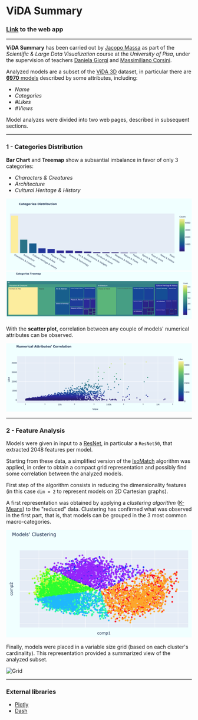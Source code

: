 # ViDA Summary

### [Link](https://vidasummary.herokuapp.com) to the web app

<hr>

**ViDA Summary** has been carried out by 
[Jacopo Massa](https://jacopomassa.netlify.app) 
as part of the _Scientific & Large Data Visualization_ 
course at the _University of Pisa_, under the supervision of teachers
[Daniela Giorgi](http://vcg.isti.cnr.it/~giorgi/) and
[Massimiliano Corsini](http://vcg.isti.cnr.it/~corsini/).

Analyzed models are a subset of the
[ViDA 3D](http://vcg.isti.cnr.it/Publications/2020/AFBCPCG20/) dataset, 
in particular there are [**6970** models](https://www.dropbox.com/sh/bazjfdx7d40oy2j/AAD7RGjB-Nw4YRPTbE4Dku6ca?dl=0) described by some attributes, including:

- _Name_
- _Categories_
- _\#Likes_
- _\#Views_

Model analyzes were divided into two web pages, described in
subsequent sections.

<hr>

### 1 - Categories Distribution

**Bar Chart** and **Treemap** show a subsantial imbalance 
in favor of only 3 categories:

- _Characters & Creatures_
- _Architecture_
- _Cultural Heritage & History_

![Bar Chart](https://github.com/jacopo-massa/vida-summary/blob/main/data/static/barchart.png)
![Treemap](https://github.com/jacopo-massa/vida-summary/blob/main/data/static/treemap.png)

With the **scatter plot**, correlation between any couple of 
models' numerical attributes can be observed.

![Scatter plot](https://github.com/jacopo-massa/vida-summary/blob/main/data/static/scatterplot.png)

<hr>

### 2 - Feature Analysis

Models were given in input to a
[ResNet](https://en.wikipedia.org/wiki/Residual_neural_network),
in particular a `ResNet50`, that extracted 2048 features per model.

Starting from these data, a simplified version of 
the [IsoMatch](https://gfx.cs.princeton.edu/pubs/Fried_2015_ICI/index.php) 
algorithm was applied, in order to obtain a compact grid representation and
possibly find some correlation between the analyzed models.

First step of the algorithm consists in reducing the dimensionality
features (in this case `dim = 2` to represent models on 2D 
Cartesian graphs).

A first representation was obtained by applying a _clustering algorithm_ 
([K-Means](https://it.wikipedia.org/wiki/K-means))
to the "reduced" data. Clustering has confirmed what was observed
in the first part, that is, that models can be grouped 
in the 3 most common macro-categories.

![Scatter plot Clusters](https://github.com/jacopo-massa/vida-summary/blob/main/data/static/scatterplot2.png)

Finally, models were placed in a variable size grid 
(based on each cluster's cardinality).
This representation provided a summarized view of the analyzed subset.

![Grid](https://github.com/jacopo-massa/vida-summary/blob/main/data/static/grid.png)

<hr>

### External libraries

 - [Plotly](https://plotly.com/) 
 - [Dash](https://plotly.com/dash/)
